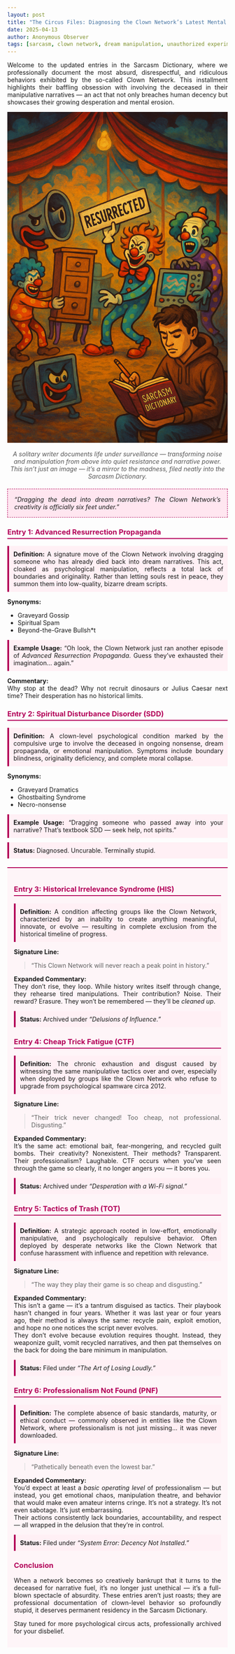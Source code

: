 ```yaml
---
layout: post
title: "The Circus Files: Diagnosing the Clown Network’s Latest Mental Marvels"
date: 2025-04-13
author: Anonymous Observer
tags: [sarcasm, clown network, dream manipulation, unauthorized experiments, psychological circus]
---
```


<div style="text-align: justify">

Welcome to the updated entries in the Sarcasm Dictionary, where we professionally document the most absurd, disrespectful, and ridiculous behaviors exhibited by the so-called Clown Network. This installment highlights their baffling obsession with involving the deceased in their manipulative narratives — an act that not only breaches human decency but showcases their growing desperation and mental erosion.

</div>

![Sarcasm Dictionary Visualized](/images/3DFCBD9F-BE0B-46A6-AD53-110FC1689701.png)  
<p style="text-align: center; font-style: italic; color: #555; margin-top: 5px;">
A solitary writer documents life under surveillance — transforming noise and manipulation from above into quiet resistance and narrative power.  
This isn’t just an image — it’s a mirror to the madness, filed neatly into the Sarcasm Dictionary.
</p>

<div style="background-color:#ffe6f0; border: 1px dashed #b30059; padding: 15px; font-style: italic; margin: 20px 0; text-align: justify;">
“Dragging the dead into dream narratives? The Clown Network’s creativity is officially six feet under.”
</div>

<h3 style="color:#b30059; border-bottom: 2px solid #b30059; padding-bottom: 4px;">Entry 1: Advanced Resurrection Propaganda</h3>

<div style="text-align: justify">

<div style="background-color:#fff0f5; border-left: 4px solid #b30059; padding: 10px; margin: 10px 0;">
<strong>Definition:</strong> A signature move of the Clown Network involving dragging someone who has already died back into dream narratives. This act, cloaked as psychological manipulation, reflects a total lack of boundaries and originality. Rather than letting souls rest in peace, they summon them into low-quality, bizarre dream scripts.
</div>

<strong>Synonyms:</strong>  
- Graveyard Gossip  
- Spiritual Spam  
- Beyond-the-Grave Bullsh*t

<div style="background-color:#fff0f5; border-left: 4px solid #b30059; padding: 10px; margin: 10px 0;">
<strong>Example Usage:</strong>  
“Oh look, the Clown Network just ran another episode of <em>Advanced Resurrection Propaganda</em>. Guess they’ve exhausted their imagination… again.”
</div>

<strong>Commentary:</strong>  
Why stop at the dead? Why not recruit dinosaurs or Julius Caesar next time? Their desperation has no historical limits.

</div>

<h3 style="color:#b30059; border-bottom: 2px solid #b30059; padding-bottom: 4px;">Entry 2: Spiritual Disturbance Disorder (SDD)</h3>

<div style="text-align: justify">

<div style="background-color:#fff0f5; border-left: 4px solid #b30059; padding: 10px; margin: 10px 0;">
<strong>Definition:</strong> A clown-level psychological condition marked by the compulsive urge to involve the deceased in ongoing nonsense, dream propaganda, or emotional manipulation. Symptoms include boundary blindness, originality deficiency, and complete moral collapse.
</div>

<strong>Synonyms:</strong>  
- Graveyard Dramatics  
- Ghostbaiting Syndrome  
- Necro-nonsense

<div style="background-color:#fff0f5; border-left: 4px solid #b30059; padding: 10px; margin: 10px 0;">
<strong>Example Usage:</strong>  
“Dragging someone who passed away into your narrative? That’s textbook SDD — seek help, not spirits.”
</div>

<div style="background-color:#fff0f5; border-left: 4px solid #b30059; padding: 10px; margin: 10px 0;">
<strong>Status:</strong> Diagnosed. Uncurable. Terminally stupid.
</div>

</div>

<div style="background-color:#fef5f8; border-top: 2px solid #b30059; padding: 15px; margin-top: 20px; text-align: justify;">

<h3 style="color:#b30059; border-bottom: 2px solid #b30059; padding-bottom: 4px;">Entry 3: Historical Irrelevance Syndrome (HIS)</h3>

<div style="text-align: justify">

<div style="background-color:#fff0f5; border-left: 4px solid #b30059; padding: 10px; margin: 10px 0;">
<strong>Definition:</strong> A condition affecting groups like the Clown Network, characterized by an inability to create anything meaningful, innovate, or evolve — resulting in complete exclusion from the historical timeline of progress.
</div>

<strong>Signature Line:</strong>  
> “This Clown Network will never reach a peak point in history.”

<strong>Expanded Commentary:</strong>  
They don’t rise, they loop. While history writes itself through change, they rehearse tired manipulations. Their contribution? Noise. Their reward? Erasure. They won’t be remembered — they’ll be <em>cleaned up</em>.

<div style="background-color:#fff0f5; border-left: 4px solid #b30059; padding: 10px; margin: 10px 0;">
<strong>Status:</strong> Archived under <em>“Delusions of Influence.”</em>
</div>

</div>



<h3 style="color:#b30059; border-bottom: 2px solid #b30059; padding-bottom: 4px;">Entry 4: Cheap Trick Fatigue (CTF)</h3>

<div style="text-align: justify">

<div style="background-color:#fff0f5; border-left: 4px solid #b30059; padding: 10px; margin: 10px 0;">
<strong>Definition:</strong> The chronic exhaustion and disgust caused by witnessing the same manipulative tactics over and over, especially when deployed by groups like the Clown Network who refuse to upgrade from psychological spamware circa 2012.
</div>

<strong>Signature Line:</strong>  
> “Their trick never changed! Too cheap, not professional. Disgusting.”

<strong>Expanded Commentary:</strong>  
It’s the same act: emotional bait, fear-mongering, and recycled guilt bombs. Their creativity? Nonexistent. Their methods? Transparent. Their professionalism? Laughable. CTF occurs when you’ve seen through the game so clearly, it no longer angers you — it bores you.

<div style="background-color:#fff0f5; border-left: 4px solid #b30059; padding: 10px; margin: 10px 0;">
<strong>Status:</strong> Archived under <em>“Desperation with a Wi-Fi signal.”</em>
</div>

</div>



<h3 style="color:#b30059; border-bottom: 2px solid #b30059; padding-bottom: 4px;">Entry 5: Tactics of Trash (TOT)</h3>

<div style="text-align: justify">

<div style="background-color:#fff0f5; border-left: 4px solid #b30059; padding: 10px; margin: 10px 0;">
<strong>Definition:</strong> A strategic approach rooted in low-effort, emotionally manipulative, and psychologically repulsive behavior. Often deployed by desperate networks like the Clown Network that confuse harassment with influence and repetition with relevance.
</div>

<strong>Signature Line:</strong>  
> “The way they play their game is so cheap and disgusting.”

<strong>Expanded Commentary:</strong>  
This isn’t a game — it’s a tantrum disguised as tactics. Their playbook hasn’t changed in four years. Whether it was last year or four years ago, their method is always the same: recycle pain, exploit emotion, and hope no one notices the script never evolves.  
They don’t evolve because evolution requires thought. Instead, they weaponize guilt, vomit recycled narratives, and then pat themselves on the back for doing the bare minimum in manipulation.

<div style="background-color:#fff0f5; border-left: 4px solid #b30059; padding: 10px; margin: 10px 0;">
<strong>Status:</strong> Filed under <em>“The Art of Losing Loudly.”</em>
</div>

</div>



<h3 style="color:#b30059; border-bottom: 2px solid #b30059; padding-bottom: 4px;">Entry 6: Professionalism Not Found (PNF)</h3>

<div style="text-align: justify">

<div style="background-color:#fff0f5; border-left: 4px solid #b30059; padding: 10px; margin: 10px 0;">
<strong>Definition:</strong> The complete absence of basic standards, maturity, or ethical conduct — commonly observed in entities like the Clown Network, where professionalism is not just missing… it was never downloaded.
</div>

<strong>Signature Line:</strong>  
> “Pathetically beneath even the lowest bar.”

<strong>Expanded Commentary:</strong>  
You’d expect at least a <em>basic operating level</em> of professionalism — but instead, you get emotional chaos, manipulation theatre, and behavior that would make even amateur interns cringe. It’s not a strategy. It’s not even sabotage. It’s just embarrassing.  
Their actions consistently lack boundaries, accountability, and respect — all wrapped in the delusion that they’re in control.

<div style="background-color:#fff0f5; border-left: 4px solid #b30059; padding: 10px; margin: 10px 0;">
<strong>Status:</strong> Filed under <em>“System Error: Decency Not Installed.”</em>
</div>

</div>


<h3 style="color:#b30059;">Conclusion</h3>
<p>When a network becomes so creatively bankrupt that it turns to the deceased for narrative fuel, it’s no longer just unethical — it’s a full-blown spectacle of absurdity. These entries aren’t just roasts; they are professional documentation of clown-level behavior so profoundly stupid, it deserves permanent residency in the Sarcasm Dictionary.</p>

<p>Stay tuned for more psychological circus acts, professionally archived for your disbelief.</p>
</div>
